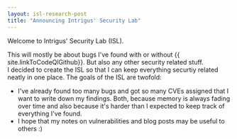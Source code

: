 ```yaml
---
layout: isl-research-post
title: "Announcing Intrigus' Security Lab"
---
```


Welcome to Intrigus' Security Lab (ISL).

This will mostly be about bugs I've found with or without {{ site.linkToCodeQlGithub}}. But also any other security related stuff.\
I decided to create the ISL so that I can keep everything securtiy related neatly in one place.
The goals of the ISL are twofold:
- I've already found too many bugs and got so many CVEs assigned that I want to write down my findings.
Both, because memory is always fading over time and also because it's harder than I expected to keep track of everything I've found.
- I hope that my notes on vulnerabilities and blog posts may be useful to others :)
